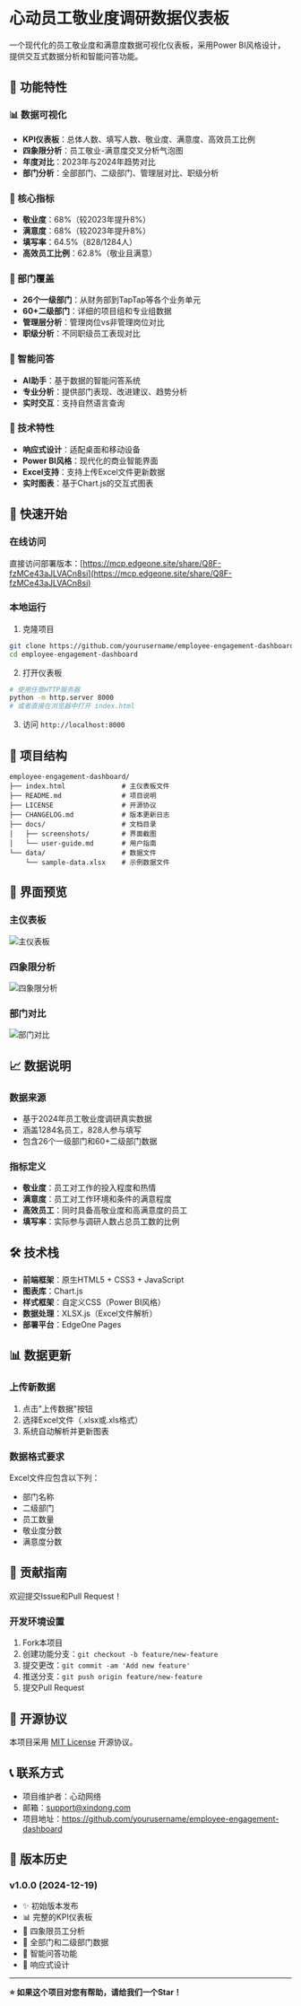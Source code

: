 # 心动员工敬业度调研数据仪表板

一个现代化的员工敬业度和满意度数据可视化仪表板，采用Power BI风格设计，提供交互式数据分析和智能问答功能。

## 🌟 功能特性

### 📊 数据可视化
- **KPI仪表板**：总体人数、填写人数、敬业度、满意度、高效员工比例
- **四象限分析**：员工敬业-满意度交叉分析气泡图
- **年度对比**：2023年与2024年趋势对比
- **部门分析**：全部部门、二级部门、管理层对比、职级分析

### 🎯 核心指标
- **敬业度**：68%（较2023年提升8%）
- **满意度**：68%（较2023年提升8%）
- **填写率**：64.5%（828/1284人）
- **高效员工比例**：62.8%（敬业且满意）

### 🏢 部门覆盖
- **26个一级部门**：从财务部到TapTap等各个业务单元
- **60+二级部门**：详细的项目组和专业组数据
- **管理层分析**：管理岗位vs非管理岗位对比
- **职级分析**：不同职级员工表现对比

### 💬 智能问答
- **AI助手**：基于数据的智能问答系统
- **专业分析**：提供部门表现、改进建议、趋势分析
- **实时交互**：支持自然语言查询

### 📱 技术特性
- **响应式设计**：适配桌面和移动设备
- **Power BI风格**：现代化的商业智能界面
- **Excel支持**：支持上传Excel文件更新数据
- **实时图表**：基于Chart.js的交互式图表

## 🚀 快速开始

### 在线访问
直接访问部署版本：[https://mcp.edgeone.site/share/Q8F-fzMCe43aJLVACn8si](https://mcp.edgeone.site/share/Q8F-fzMCe43aJLVACn8si)

### 本地运行
1. 克隆项目
```bash
git clone https://github.com/yourusername/employee-engagement-dashboard.git
cd employee-engagement-dashboard
```

2. 打开仪表板
```bash
# 使用任意HTTP服务器
python -m http.server 8000
# 或者直接在浏览器中打开 index.html
```

3. 访问 `http://localhost:8000`

## 📁 项目结构

```
employee-engagement-dashboard/
├── index.html              # 主仪表板文件
├── README.md               # 项目说明
├── LICENSE                 # 开源协议
├── CHANGELOG.md            # 版本更新日志
├── docs/                   # 文档目录
│   ├── screenshots/        # 界面截图
│   └── user-guide.md       # 用户指南
└── data/                   # 数据文件
    └── sample-data.xlsx    # 示例数据文件
```

## 🎨 界面预览

### 主仪表板
![主仪表板](docs/screenshots/dashboard-main.png)

### 四象限分析
![四象限分析](docs/screenshots/quadrant-analysis.png)

### 部门对比
![部门对比](docs/screenshots/department-comparison.png)

## 📈 数据说明

### 数据来源
- 基于2024年员工敬业度调研真实数据
- 涵盖1284名员工，828人参与填写
- 包含26个一级部门和60+二级部门数据

### 指标定义
- **敬业度**：员工对工作的投入程度和热情
- **满意度**：员工对工作环境和条件的满意程度
- **高效员工**：同时具备高敬业度和高满意度的员工
- **填写率**：实际参与调研人数占总员工数的比例

## 🛠️ 技术栈

- **前端框架**：原生HTML5 + CSS3 + JavaScript
- **图表库**：Chart.js
- **样式框架**：自定义CSS（Power BI风格）
- **数据处理**：XLSX.js（Excel文件解析）
- **部署平台**：EdgeOne Pages

## 📊 数据更新

### 上传新数据
1. 点击"上传数据"按钮
2. 选择Excel文件（.xlsx或.xls格式）
3. 系统自动解析并更新图表

### 数据格式要求
Excel文件应包含以下列：
- 部门名称
- 二级部门
- 员工数量
- 敬业度分数
- 满意度分数

## 🤝 贡献指南

欢迎提交Issue和Pull Request！

### 开发环境设置
1. Fork本项目
2. 创建功能分支：`git checkout -b feature/new-feature`
3. 提交更改：`git commit -am 'Add new feature'`
4. 推送分支：`git push origin feature/new-feature`
5. 提交Pull Request

## 📄 开源协议

本项目采用 [MIT License](LICENSE) 开源协议。

## 📞 联系方式

- 项目维护者：心动网络
- 邮箱：support@xindong.com
- 项目地址：https://github.com/yourusername/employee-engagement-dashboard

## 🔄 版本历史

### v1.0.0 (2024-12-19)
- ✨ 初始版本发布
- 📊 完整的KPI仪表板
- 🎯 四象限员工分析
- 🏢 全部门和二级部门数据
- 💬 智能问答功能
- 📱 响应式设计

---

**⭐ 如果这个项目对您有帮助，请给我们一个Star！** 